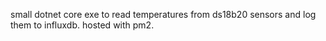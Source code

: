 small dotnet core exe to read temperatures from ds18b20 sensors and log them to influxdb.
hosted with pm2.